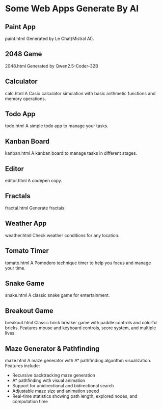 # Some Web Apps Generate By AI

## Paint App
paint.html
Generated by Le Chat(Mistral AI).

## 2048 Game
2048.html
Generated by Qwen2.5-Coder-32B

## Calculator
calc.html
A Casio calculator simulation with basic arithmetic functions and memory operations.

## Todo App
todo.html
A simple todo app to manage your tasks.

## Kanban Board
kanban.html
A kanban board to manage tasks in different stages.

## Editor

editor.html
A codepen copy.

## Fractals

fractal.html
Generate fractals.

## Weather App

weather.html
Check weather conditions for any location.

## Tomato Timer

tomato.html
A Pomodoro technique timer to help you focus and manage your time.

## Snake Game

snake.html
A classic snake game for entertainment.

## Breakout Game

breakout.html
Classic brick breaker game with paddle controls and colorful bricks. Features mouse and keyboard controls, score system, and multiple lives.

## Maze Generator & Pathfinding

maze.html
A maze generator with A* pathfinding algorithm visualization. Features include:
- Recursive backtracking maze generation
- A* pathfinding with visual animation
- Support for unidirectional and bidirectional search
- Adjustable maze size and animation speed
- Real-time statistics showing path length, explored nodes, and computation time